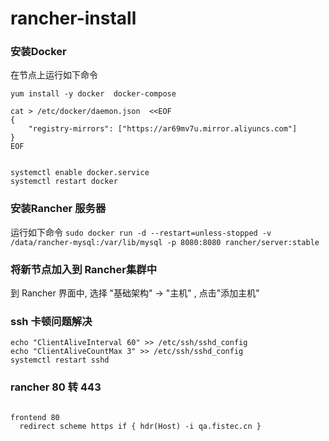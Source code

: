 # rancher-install

### 安装Docker

在节点上运行如下命令 
```
yum install -y docker  docker-compose 

cat > /etc/docker/daemon.json  <<EOF
{
    "registry-mirrors": ["https://ar69mv7u.mirror.aliyuncs.com"]
}
EOF


systemctl enable docker.service
systemctl restart docker
```


### 安装Rancher 服务器

运行如下命令
`sudo docker run -d --restart=unless-stopped -v /data/rancher-mysql:/var/lib/mysql -p 8080:8080 rancher/server:stable`

### 将新节点加入到 Rancher集群中

到 Rancher 界面中, 选择 "基础架构" -> "主机" , 点击"添加主机" 


### ssh 卡顿问题解决

```
echo "ClientAliveInterval 60" >> /etc/ssh/sshd_config
echo "ClientAliveCountMax 3" >> /etc/ssh/sshd_config 
systemctl restart sshd
```


### rancher 80 转 443 
``` 

frontend 80
  redirect scheme https if { hdr(Host) -i qa.fistec.cn }
``` 

